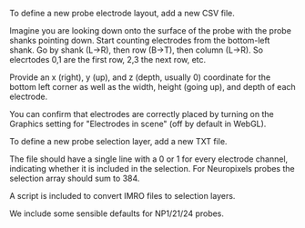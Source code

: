 To define a new probe electrode layout, add a new CSV file.

Imagine you are looking down onto the surface of the probe with the probe shanks pointing down. Start counting electrodes from the bottom-left shank. Go by shank (L->R), then row (B->T), then column (L->R). So elecrtodes 0,1 are the first row, 2,3 the next row, etc.

Provide an x (right), y (up), and z (depth, usually 0) coordinate for the bottom left corner as well as the width, height (going up), and depth of each electrode.

You can confirm that electrodes are correctly placed by turning on the Graphics setting for "Electrodes in scene" (off by default in WebGL). 



To define a new probe selection layer, add a new TXT file. 

The file should have a single line with a 0 or 1 for every electrode channel, indicating whether it is included in the selection. For Neuropixels probes the selection array should sum to 384.

A script is included to convert IMRO files to selection layers.

We include some sensible defaults for NP1/21/24 probes.